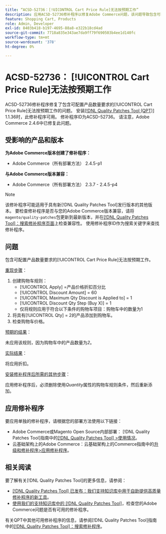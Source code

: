 ```yaml
---
title: “ACSD-52736：[!UICONTROL Cart Price Rule]无法按预期工作”
description: 应用ACSD-52736修补程序以修复Adobe Commerce问题，该问题导致包含可配置产品数量要求的[!UICONTROL Cart Price Rule]无法按预期工作。
feature: Shopping Cart, Products
role: Admin, Developer
exl-id: 8403b418-b197-4695-88a8-e322b18cd4ad
source-git-commit: 7718a835e343ae7da9ff79f690503b4ee1d140fc
workflow-type: tm+mt
source-wordcount: '378'
ht-degree: 0%

---
```


# ACSD-52736： [!UICONTROL Cart Price Rule]无法按预期工作

ACSD-52736修补程序修复了包含可配置产品数量要求的[!UICONTROL Cart Price Rule]无法按预期工作的问题。 安装[[!DNL Quality Patches Tool (QPT)]](/help/announcements/adobe-commerce-announcements/magento-quality-patches-released-new-tool-to-self-serve-quality-patches.md) 1.1.36时，此修补程序可用。 修补程序ID为ACSD-52736。 请注意，Adobe Commerce 2.4.6中已修复此问题。

## 受影响的产品和版本

**为Adobe Commerce版本创建了修补程序：**

* Adobe Commerce（所有部署方法） 2.4.5-p1

**与Adobe Commerce版本兼容：**

* Adobe Commerce（所有部署方法） 2.3.7 - 2.4.5-p4

>[!NOTE]
>
>该修补程序可能适用于具有新[!DNL Quality Patches Tool]发行版本的其他版本。 要检查修补程序是否与您的Adobe Commerce版本兼容，请将`magento/quality-patches`包更新到最新版本，并在[[!DNL Quality Patches Tool]：搜索修补程序页面](https://experienceleague.adobe.com/tools/commerce-quality-patches/index.html)上检查兼容性。 使用修补程序ID作为搜索关键字来查找修补程序。

## 问题

包含可配置产品数量要求的[!UICONTROL Cart Price Rule]无法按预期工作。

<u>重现步骤</u>：

1. 创建购物车规则：
   * [!UICONTROL Apply] =产品价格折扣百分比
   * [!UICONTROL Discount Amount] = 60
   * [!UICONTROL Maximum Qty Discount is Applied to] = 1
   * [!UICONTROL Discount Qty Step (Buy X)] = 1
   * 仅将规则应用于符合以下条件的购物车项目：购物车中的数量为1
2. 将具有[!UICONTROL Qty] = 2的产品添加到购物车。
3. 检查购物车价格。

<u>预期的结果</u>：

未应用该规则，因为购物车中的产品数量为&#x200B;*2*。

<u>实际结果</u>：

将应用折扣。

<u>安装修补程序后所需的其他步骤</u>：

应用修补程序后，必须删除使用&#x200B;*Quantity*&#x200B;属性的购物车规则条件，然后重新添加。

## 应用修补程序

要应用单独的修补程序，请根据您的部署方法使用以下链接：

* Adobe Commerce或Magento Open Source内部部署： [!DNL Quality Patches Tool]指南中的[[!DNL Quality Patches Tool] >使用情况](https://experienceleague.adobe.com/docs/commerce-operations/tools/quality-patches-tool/usage.html)。
* 云基础架构上的Adobe Commerce：云基础架构上的Commerce指南中的[升级和修补程序>应用修补程序](https://experienceleague.adobe.com/docs/commerce-cloud-service/user-guide/develop/upgrade/apply-patches.html)。

## 相关阅读

要了解有关[!DNL Quality Patches Tool]的更多信息，请参阅：

* [[!DNL Quality Patches Tool] 已发布：我们支持知识库中用于自助提供高质量修补程序的新工具](/help/announcements/adobe-commerce-announcements/magento-quality-patches-released-new-tool-to-self-serve-quality-patches.md)。
* [使用我们的支持知识库中的 [!DNL Quality Patches Tool]](/help/support-tools/patches-available-in-qpt-tool/check-patch-for-magento-issue-with-magento-quality-patches.md)，检查您的Adobe Commerce问题是否有可用的修补程序。

有关QPT中其他可用修补程序的信息，请参阅[!DNL Quality Patches Tool]指南中的[[!DNL Quality Patches Tool]：搜索修补程序](https://experienceleague.adobe.com/tools/commerce-quality-patches/index.html)。
